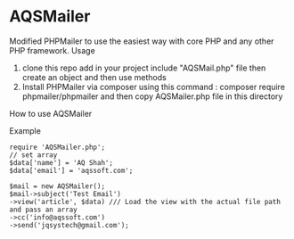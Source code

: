 # AQSMailer
Modified PHPMailer to use the easiest way with core PHP and any other PHP framework.
Usage 
1. clone this repo add in your project include "AQSMail.php" file then create an object and then use methods 
2. Install PHPMailer via composer using this command : composer require phpmailer/phpmailer and then copy AQSMailer.php file in this directory 

How to use AQSMailer 

Example
	
    require 'AQSMailer.php';
    // set array
    $data['name'] = 'AQ Shah';
    $data['email'] = 'aqssoft.com';

    $mail = new AQSMailer();
    $mail->subject('Test Email')
    ->view('article', $data) /// Load the view with the actual file path and pass an array
    ->cc('info@aqssoft.com')
    ->send('jqsystech@gmail.com');
